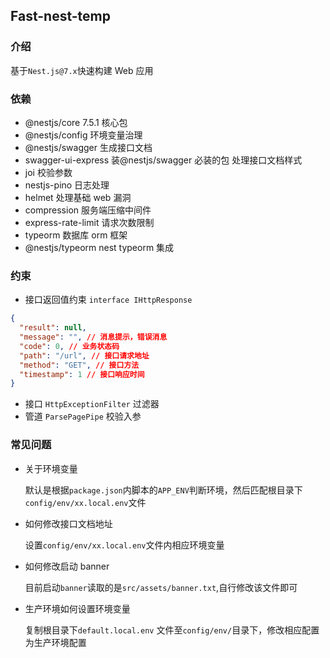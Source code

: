 ## Fast-nest-temp

### 介绍

基于`Nest.js@7.x`快速构建 Web 应用

### 依赖

- @nestjs/core 7.5.1 核心包
- @nestjs/config 环境变量治理
- @nestjs/swagger 生成接口文档
- swagger-ui-express 装@nestjs/swagger 必装的包 处理接口文档样式
- joi 校验参数
- nestjs-pino 日志处理
- helmet 处理基础 web 漏洞
- compression 服务端压缩中间件
- express-rate-limit 请求次数限制
- typeorm 数据库 orm 框架
- @nestjs/typeorm nest typeorm 集成

### 约束

- 接口返回值约束 `interface IHttpResponse`

```json
{
  "result": null,
  "message": "", // 消息提示，错误消息
  "code": 0, // 业务状态码
  "path": "/url", // 接口请求地址
  "method": "GET", // 接口方法
  "timestamp": 1 // 接口响应时间
}
```

- 接口 `HttpExceptionFilter` 过滤器
- 管道 `ParsePagePipe` 校验入参

### 常见问题

- 关于环境变量

  默认是根据`package.json`内脚本的`APP_ENV`判断环境，然后匹配根目录下`config/env/xx.local.env`文件

- 如何修改接口文档地址

  设置`config/env/xx.local.env`文件内相应环境变量

- 如何修改启动 banner

  目前启动`banner`读取的是`src/assets/banner.txt`,自行修改该文件即可

- 生产环境如何设置环境变量

  复制根目录下`default.local.env` 文件至`config/env/`目录下，修改相应配置为生产环境配置
